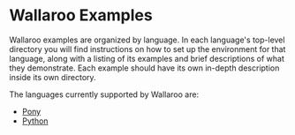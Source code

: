 # Wallaroo Examples

Wallaroo examples are organized by language. In each language's top-level directory you will find instructions on how to set up the environment for that language, along with a listing of its examples and brief descriptions of what they demonstrate. Each example should have its own in-depth description inside its own directory.

The languages currently supported by Wallaroo are:
- [Pony](pony/)
- [Python](python/)

